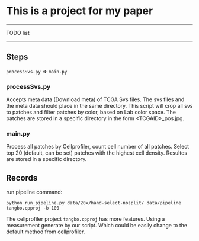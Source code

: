 # This is a project for my paper

----------------------------

TODO list


----------------------------

## Steps

`processSvs.py` => `main.py`

### processSvs.py

Accepts meta data (Download meta) of TCGA Svs files.
The svs files and the meta data should place in the same directory.
This script will crop all svs to patches and filter patches by color,
based on Lab color space.
The patches are stored in a specific directory in the form \<TCGAID\>\_pos.jpg.

### main.py

Process all patches by Cellprofiler, count cell number of all patches.
Select top 20 (default, can be set) patches with the highest cell density.
Resultes are stored in a specific directory.

## Records

run pipeline command:

`python run_pipeline.py data/20x/hand-select-nosplit/ data/pipeline tangbo.cpproj -b 100`

The cellprofiler project `tangbo.cpproj` has more features. Using a measurement
generate by our script. Which could be easily change to the default method from
cellprofiler.
